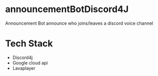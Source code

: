 # announcementBotDiscord4J

Announcement Bot announce who joins/leaves a discord voice channel

# Tech Stack
- Discord4j
- Google cloud api
- Lavaplayer
